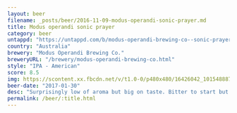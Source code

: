 ```yaml
---
layout: beer
filename: _posts/beer/2016-11-09-modus-operandi-sonic-prayer.md
title: Modus operandi sonic prayer
category: beer
untappd: "https://untappd.com/b/modus-operandi-brewing-co--sonic-prayer/1291720"
country: "Australia"
brewery: "Modus Operandi Brewing Co."
breweryURL: "/brewery/modus-operandi-brewing-co.html"
style: "IPA - American"
score: 8.5
img: https://scontent.xx.fbcdn.net/v/t1.0-0/p480x480/16426042_10154888757963745_4726476974727549552_n.jpg?oh=1ab84b7f417927baadb43b4a899be261&oe=59F2C94C
beer-date: "2017-01-30"
desc: "Surprisingly low of aroma but big on taste. Bitter to start but great to finish. Need to get more into this brewery"
permalink: /beer/:title.html
---
```

